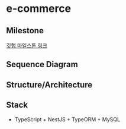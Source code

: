 
# e-commerce

## Milestone

[깃헙 마일스톤 링크](https://github.com/anniemon/e-commerce/milestones?direction=asc&sort=due_date&state=open)

## Sequence Diagram

## Structure/Architecture

## Stack
- TypeScript + NestJS + TypeORM + MySQL
